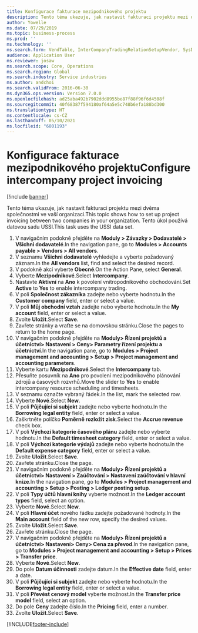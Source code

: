 ```yaml
---
title: Konfigurace fakturace mezipodnikového projektu
description: Tento téma ukazuje, jak nastavit fakturaci projektu mezi dvěma společnostmi ve vaší organizaci.
author: Yowelle
ms.date: 07/29/2019
ms.topic: business-process
ms.prod: ''
ms.technology: ''
ms.search.form: VendTable, InterCompanyTradingRelationSetupVendor, SysDataAreaSelectLookup, ProjParameters, ProjPosting, ProjTransferPrice
audience: Application User
ms.reviewer: josaw
ms.search.scope: Core, Operations
ms.search.region: Global
ms.search.industry: Service industries
ms.author: andchoi
ms.search.validFrom: 2016-06-30
ms.dyn365.ops.version: Version 7.0.0
ms.openlocfilehash: ad25aba492b7902ddd8955be87f88f96f6d4508f
ms.sourcegitcommit: 40f68387f594180af64a5e5c748b6efa188bd300
ms.translationtype: HT
ms.contentlocale: cs-CZ
ms.lasthandoff: 05/10/2021
ms.locfileid: "6001193"
---
```

# <a name="configure-intercompany-project-invoicing"></a><span data-ttu-id="3dc45-103">Konfigurace fakturace mezipodnikového projektu</span><span class="sxs-lookup"><span data-stu-id="3dc45-103">Configure intercompany project invoicing</span></span>

[!include [banner](../../includes/banner.md)]

<span data-ttu-id="3dc45-104">Tento téma ukazuje, jak nastavit fakturaci projektu mezi dvěma společnostmi ve vaší organizaci.</span><span class="sxs-lookup"><span data-stu-id="3dc45-104">This topic shows how to set up project invoicing between two companies in your organization.</span></span> <span data-ttu-id="3dc45-105">Tento úkol používá datovou sadu USSI.</span><span class="sxs-lookup"><span data-stu-id="3dc45-105">This task uses the USSI data set.</span></span>

1. <span data-ttu-id="3dc45-106">V navigačním podokně přejděte na **Moduly > Závazky > Dodavatelé > Všichni dodavatelé**.</span><span class="sxs-lookup"><span data-stu-id="3dc45-106">In the navigation pane, go to **Modules > Accounts payable > Vendors > All vendors**.</span></span>
2. <span data-ttu-id="3dc45-107">V seznamu **Všichni dodavatelé** vyhledejte a vyberte požadovaný záznam.</span><span class="sxs-lookup"><span data-stu-id="3dc45-107">In the **All vendors** list, find and select the desired record.</span></span>
3. <span data-ttu-id="3dc45-108">V podokně akcí vyberte **Obecné**.</span><span class="sxs-lookup"><span data-stu-id="3dc45-108">On the Action Pane, select **General**.</span></span>
4. <span data-ttu-id="3dc45-109">Vyberte **Mezipodnikové**.</span><span class="sxs-lookup"><span data-stu-id="3dc45-109">Select **Intercompany**.</span></span>
5. <span data-ttu-id="3dc45-110">Nastavte **Aktivní** na **Ano** k povolení vnitropodnikového obchodování.</span><span class="sxs-lookup"><span data-stu-id="3dc45-110">Set **Active** to **Yes** to enable intercompany trading.</span></span>
6. <span data-ttu-id="3dc45-111">V poli **Společnost zákazníka** zadejte nebo vyberte hodnotu.</span><span class="sxs-lookup"><span data-stu-id="3dc45-111">In the **Customer company** field, enter or select a value.</span></span>
7. <span data-ttu-id="3dc45-112">V poli **Můj obchodní vztah** zadejte nebo vyberte hodnotu.</span><span class="sxs-lookup"><span data-stu-id="3dc45-112">In the **My account** field, enter or select a value.</span></span>
8. <span data-ttu-id="3dc45-113">Zvolte **Uložit**.</span><span class="sxs-lookup"><span data-stu-id="3dc45-113">Select **Save**.</span></span>
9. <span data-ttu-id="3dc45-114">Zavřete stránky a vraťte se na domovskou stránku.</span><span class="sxs-lookup"><span data-stu-id="3dc45-114">Close the pages to return to the home page.</span></span>
10. <span data-ttu-id="3dc45-115">V navigačním podokně přejděte na **Moduly> Řízení projektů a účetnictví> Nastavení > Ceny> Parametry řízení projektu a účetnictví**.</span><span class="sxs-lookup"><span data-stu-id="3dc45-115">In the navigation pane, go to **Modules > Project management and accounting > Setup > Project management and accounting parameters**.</span></span>
11. <span data-ttu-id="3dc45-116">Vyberte kartu **Mezipodnikové**.</span><span class="sxs-lookup"><span data-stu-id="3dc45-116">Select the **Intercompany** tab.</span></span>
12. <span data-ttu-id="3dc45-117">Přesuňte posuvník na **Ano** pro povolení mezipodnikového plánování zdrojů a časových rozvrhů.</span><span class="sxs-lookup"><span data-stu-id="3dc45-117">Move the slider to **Yes** to enable intercompany resource scheduling and timesheets.</span></span>
13. <span data-ttu-id="3dc45-118">V seznamu označte vybraný řádek.</span><span class="sxs-lookup"><span data-stu-id="3dc45-118">In the list, mark the selected row.</span></span>
14. <span data-ttu-id="3dc45-119">Vyberte **Nové**.</span><span class="sxs-lookup"><span data-stu-id="3dc45-119">Select **New**.</span></span>
15. <span data-ttu-id="3dc45-120">V poli **Půjčující si subjekt** zadejte nebo vyberte hodnotu.</span><span class="sxs-lookup"><span data-stu-id="3dc45-120">In the **Borrowing legal entity** field, enter or select a value.</span></span>
16. <span data-ttu-id="3dc45-121">Zaškrtněte políčko **Poměrně rozložit zisk**.</span><span class="sxs-lookup"><span data-stu-id="3dc45-121">Select the **Accrue revenue** check box.</span></span>
17. <span data-ttu-id="3dc45-122">V poli **Výchozí kategorie časového plánu** zadejte nebo vyberte hodnotu.</span><span class="sxs-lookup"><span data-stu-id="3dc45-122">In the **Default timesheet category** field, enter or select a value.</span></span>
18. <span data-ttu-id="3dc45-123">V poli **Výchozí kategorie výdajů** zadejte nebo vyberte hodnotu.</span><span class="sxs-lookup"><span data-stu-id="3dc45-123">In the **Default expense category** field, enter or select a value.</span></span>
19. <span data-ttu-id="3dc45-124">Zvolte **Uložit**.</span><span class="sxs-lookup"><span data-stu-id="3dc45-124">Select **Save**.</span></span>
20. <span data-ttu-id="3dc45-125">Zavřete stránku.</span><span class="sxs-lookup"><span data-stu-id="3dc45-125">Close the page.</span></span>
21. <span data-ttu-id="3dc45-126">V navigačním podokně přejděte na **Moduly> Řízení projektů a účetnictví> Nastavení > Zaúčtování > Nastavení zaúčtování v hlavní knize**.</span><span class="sxs-lookup"><span data-stu-id="3dc45-126">In the navigation pane, go to **Modules > Project management and accounting > Setup > Posting > Ledger posting setup**.</span></span>
22. <span data-ttu-id="3dc45-127">V poli **Typy účtů hlavní knihy** vyberte možnost.</span><span class="sxs-lookup"><span data-stu-id="3dc45-127">In the **Ledger account types** field, select an option.</span></span>
23. <span data-ttu-id="3dc45-128">Vyberte **Nové**.</span><span class="sxs-lookup"><span data-stu-id="3dc45-128">Select **New**.</span></span>
24. <span data-ttu-id="3dc45-129">V poli **Hlavní účet** nového řádku zadejte požadované hodnoty.</span><span class="sxs-lookup"><span data-stu-id="3dc45-129">In the **Main account** field of the new row, specify the desired values.</span></span>
25. <span data-ttu-id="3dc45-130">Zvolte **Uložit**.</span><span class="sxs-lookup"><span data-stu-id="3dc45-130">Select **Save**.</span></span>
26. <span data-ttu-id="3dc45-131">Zavřete stránku.</span><span class="sxs-lookup"><span data-stu-id="3dc45-131">Close the page.</span></span>
27. <span data-ttu-id="3dc45-132">V navigačním podokně přejděte na **Moduly> Řízení projektů a účetnictví> Nastavení> Ceny> Cena za převod**.</span><span class="sxs-lookup"><span data-stu-id="3dc45-132">In the navigation pane, go to **Modules > Project management and accounting > Setup > Prices > Transfer price**.</span></span>
28. <span data-ttu-id="3dc45-133">Vyberte **Nové**.</span><span class="sxs-lookup"><span data-stu-id="3dc45-133">Select **New**.</span></span>
29. <span data-ttu-id="3dc45-134">Do pole **Datum účinnosti** zadejte datum.</span><span class="sxs-lookup"><span data-stu-id="3dc45-134">In the **Effective date** field, enter a date.</span></span>
30. <span data-ttu-id="3dc45-135">V poli **Půjčující si subjekt** zadejte nebo vyberte hodnotu.</span><span class="sxs-lookup"><span data-stu-id="3dc45-135">In the **Borrowing legal entity** field, enter or select a value.</span></span>
31. <span data-ttu-id="3dc45-136">V poli **Převést cenový model** vyberte možnost.</span><span class="sxs-lookup"><span data-stu-id="3dc45-136">In the **Transfer price model** field, select an option.</span></span>
32. <span data-ttu-id="3dc45-137">Do pole **Ceny** zadejte číslo.</span><span class="sxs-lookup"><span data-stu-id="3dc45-137">In the **Pricing** field, enter a number.</span></span>
33. <span data-ttu-id="3dc45-138">Zvolte **Uložit**.</span><span class="sxs-lookup"><span data-stu-id="3dc45-138">Select **Save**.</span></span>



[!INCLUDE[footer-include](../../includes/footer-banner.md)]
